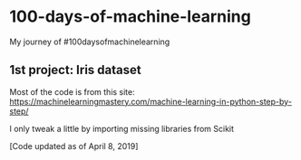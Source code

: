 # 100-days-of-machine-learning
My journey of #100daysofmachinelearning

## 1st project: Iris dataset
Most of the code is from this site: https://machinelearningmastery.com/machine-learning-in-python-step-by-step/ 

I only tweak a little by importing missing libraries from Scikit 

[Code updated as of April 8, 2019]
